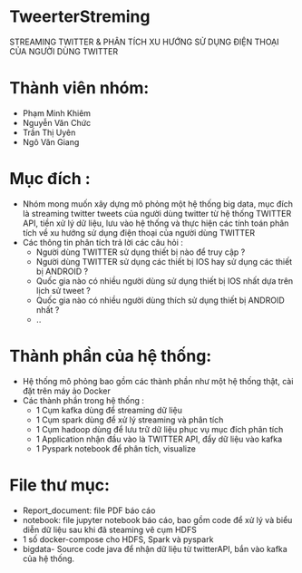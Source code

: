 # TweerterStreming
STREAMING TWITTER & PHÂN TÍCH XU HƯỚNG SỬ DỤNG ĐIỆN THOẠI CỦA NGƯỜI DÙNG TWITTER
# Thành viên nhóm:
- Phạm Minh Khiêm 
- Nguyễn Văn Chức
- Trần Thị Uyên 
- Ngô Văn Giang 
# Mục đích :
- Nhóm mong muốn xây dựng mô phỏng một hệ thống big data, mục đích là streaming twitter tweets của người dùng twitter từ hệ thống TWITTER API, tiền xử lý dữ liệu, lưu vào hệ thống và thực hiện các tính toán phân tích về xu hướng sử dụng điện thoại của người dùng TWITTER
- Các thông tin phân tích trả lời các câu hỏi :
    + Người dùng TWITTER sử dụng thiết bị nào để truy cập ?
    + Người dùng TWITTER sử dụng các thiết bị IOS hay sử dụng các thiết bị ANDROID ? 
    + Quốc gia nào có nhiều người dùng sử dụng thiết bị IOS nhất dựa trên lịch sử tweet ?
    + Quốc gia nào có nhiều người dùng thích sử dụng thiết bị ANDROID nhất ?
    + ..
   
# Thành phần của hệ thống:    
- Hệ thống mô phỏng bao gồm các thành phần như một hệ thống thật, cài đặt trên máy ảo Docker
- Các thành phần trong hệ thống :
    + 1 Cụm kafka dùng để streaming dữ liệu
    + 1 Cụm spark dùng để xử lý streaming và phân tích 
    + 1 Cụm hadoop dùng để lưu trữ dữ liệu phục vụ mục đích phân tích
    + 1 Application nhận đầu vào là TWITTER API, đẩy dữ liệu vào kafka
    + 1 Pyspark notebook để phân tích, visualize
 # File thư mục:
 - Report_document: file PDF báo cáo
 - notebook: file jupyter notebook báo cáo, bao gồm code để xử lý và biểu diễn dữ liệu sau khi đã steaming vê cụm HDFS
 - 1 số docker-compose cho HDFS, Spark và pyspark
 - bigdata- Source code java để nhận dữ liệu từ twitterAPI, bắn vào kafka của
hệ thống.
 
